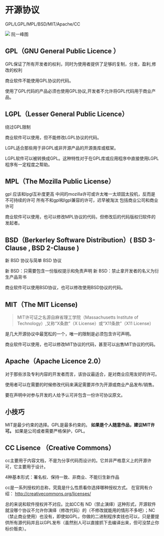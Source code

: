 # 开源协议

GPL/LGPL/MPL/BSD/MIT/Apache/CC


![](https://gitee.com/hello_hww/img/raw/master/img1/20200622082945.png)
阮一峰图


## GPL（GNU General Public Licence ）

GPL保证了所有开发者的权利，同时为使用者提供了足够的复制，分发，盈利,修改的权利

商业软件不能使用GPL协议的代码。

使用了GPL代码的产品必须也使用GPL协议,开发者不允许将GPL代码用于商业产品。

##  LGPL（Lesser General Public Licence）

绕过GPL限制

商业软件可以使用，但不能修改LGPL协议的代码。

LGPL适合那些用于非GPL或非开源产品的开源类库或框架。

LGPL软件可以被转换成GPL。这种特性对于在GPL库或应用程序中直接使用LGPL程序有一定程度之帮助。

## MPL（The Mozilla Public License）

gpl 应该和lpgl互补度更高
中间的mozilla许可或许太唯一太顽固太投机，反而是不可持续的许可
所有不和gpl和lgpl兼容的许可，迟早被淘汰
包括商业公司和商业许可

商业软件可以使用，也可以修改MPL协议的代码，但修改后的代码版权归软件的发起者。

## BSD（Berkerley Software Distribution）( BSD 3-Clause , BSD 2-Clause )

新 BSD 协议与简单 BSD 协议

新 BSD：只需要包含一份版权提示和免责声明
新 BSD：禁止拿开发者的名义为衍生产品背书

商业软件可以使用BSD协议，也可以修改使用BSD协议的代码。

## MIT（The MIT License)

>MIT许可证之名源自麻省理工学院（Massachusetts Institute of Technology）,又称“X条款”（X License）或“X11条款”（X11 License）

是几大开源协议中最宽松的一个，唯一的限制是必须包含许可声明。

商业软件可以使用，也可以修改MIT协议的代码，甚至可以出售MIT协议的代码。

## Apache（Apache Licence 2.0）

对于那些涉及专利内容的开发者而言，该协议最适合，是对商业应用友好的许可。

使用者可以在需要的时候修改代码来满足需要并作为开源或商业产品发布/销售。

要在声明中对参与开发的人给予认可并包含一份许可协议原文。

## 小技巧

MIT是最少约束的选择。GPL是最多约束的。
**如果是个人随意作品，建议MIT许可。**
如果是公司或者需要严格保护，GPL。




## CC Lisence （Creative Commons）

cc主要用于内容文档，不是为分享代码而设计的。它并非严格意义上的开源许可，它主要用于设计。

4种基本形式：署名权、保持一致、非商业、不能衍生新作品

cc是一系列授权的总称，究竟是什么性质看你选择哪种授权方式。
在官网有介绍：
http://creativecommons.org/licenses/

总的来说和软件授权并不对应。比如CC有 ND（禁止演绎）这种形式，开源软件就没哪个协议不允许你演绎（修改代码）的（不修改就能用的情形不多吧）；NC（禁止商业使用）也没有，即使如GPL，你做的二进制程序卖钱也可以，只是要提供所有源代码并且以GPL发布（虽然别人可以直接抓下去编译出来，但可没禁止你标价贩卖）。



